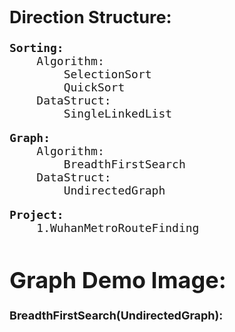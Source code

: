 <div style="font-size: 18px;">
<h2>Direction Structure:</h2>

<pre>
<b>Sorting:</b>
    Algorithm:
        SelectionSort
        QuickSort
    DataStruct:
        SingleLinkedList
</pre>

<pre>
<b>Graph:</b>
    Algorithm:
        BreadthFirstSearch
    DataStruct:
        UndirectedGraph
</pre>

<pre>
<b>Project:</b>
    1.WuhanMetroRouteFinding
</pre>


# Graph Demo Image:
<b>BreadthFirstSearch(UndirectedGraph):</b><br><br>
<img src="https://vacant-github.oss-cn-beijing.aliyuncs.com/Python3-DataStruct-Algorithm/Graph/UndirectedGraph.png?Expires=1637751514&OSSAccessKeyId=TMP.3Ki7MnNe9aUTYjtM6BB8sJKFj89fNedPamMn7GxATuNRrTzxWfRSr3xENNRWCFS3kLhce6z3DGWnpSCCCEj3zpgCxEfKbk&Signature=csyH3SZFiZtdzaysilcwAiHEaFU%3D" alt="">

</div>